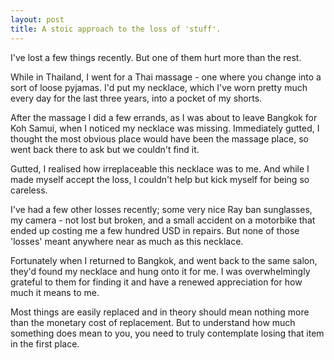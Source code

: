 ```yaml
---
layout: post
title: A stoic approach to the loss of 'stuff'.
---
```

I've lost a few things recently. But one of them hurt more than the rest.

While in Thailand, I went for a Thai massage - one where you change into a sort of loose pyjamas. I'd put my necklace, which I've worn pretty much every day for the last three years, into a pocket of my shorts.

After the massage I did a few errands, as I was about to leave Bangkok for Koh Samui, when I noticed my necklace was missing. Immediately gutted, I thought the most obvious place would have been the massage place, so went back there to ask but we couldn't find it.

Gutted, I realised how irreplaceable this necklace was to me. And while I made myself accept the loss, I couldn't help but kick myself for being so careless.

I've had a few other losses recently; some very nice Ray ban sunglasses, my camera - not lost but broken, and a small accident on a motorbike that ended up costing me a few hundred USD in repairs. But none of those 'losses' meant anywhere near as much as this necklace.

Fortunately when I returned to Bangkok, and went back to the same salon, they'd found my necklace and hung onto it for me. I was overwhelmingly grateful to them for finding it and have a renewed appreciation for how much it means to me.

Most things are easily replaced and in theory should mean nothing more than the monetary cost of replacement. But to understand how much something does mean to you, you need to truly contemplate losing that item in the first place.
